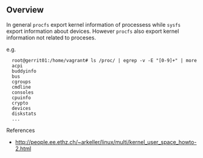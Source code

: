 ## Overview

In general `procfs` export kernel information of processess while `sysfs` export information about devices. However `procfs` 
also export kernel information not related to proceses.

e.g.

      root@gerrit01:/home/vagrant# ls /proc/ | egrep -v -E "[0-9]+" | more
      acpi
      buddyinfo
      bus
      cgroups
      cmdline
      consoles
      cpuinfo
      crypto
      devices
      diskstats
      ...


References

* http://people.ee.ethz.ch/~arkeller/linux/multi/kernel_user_space_howto-2.html
